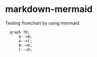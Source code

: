 # markdown-mermaid
Testing flowchart by using mermaid


```mermaid
  graph TD;
      A-->B;
      A-->C;
      B-->D;
      C-->D;
```